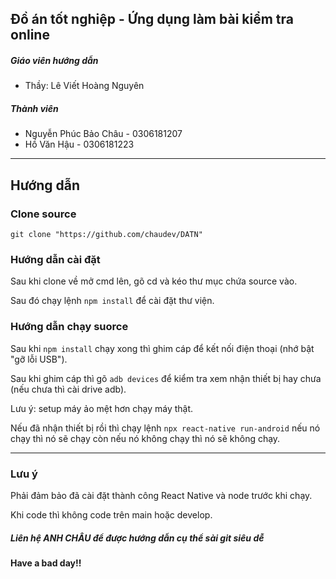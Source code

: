 ## Đồ án tốt nghiệp - Ứng dụng làm bài kiểm tra online

##### Giáo viên hướng dẫn

- Thầy: Lê Viết Hoàng Nguyên

##### Thành viên

- Nguyễn Phúc Bảo Châu - 0306181207
- Hồ Văn Hậu - 0306181223

---

## Hướng dẫn

### Clone source

`git clone "https://github.com/chaudev/DATN"`

### Hướng dẫn cài đặt

Sau khi clone về mở cmd lên, gõ cd và kéo thư mục chứa source vào.

Sau đó chạy lệnh `npm install` để cài đặt thư viện.

### Hướng dẫn chạy suorce

Sau khi `npm install` chạy xong thì ghim cáp để kết nối điện thoại (nhớ bật "gỡ lỗi USB").

Sau khi ghim cáp thì gõ `adb devices` để kiểm tra xem nhận thiết bị hay chưa (nếu chưa thì cài drive adb).

Lưu ý: setup máy ảo mệt hơn chạy máy thật.

Nếu đã nhận thiết bị rồi thì chạy lệnh `npx react-native run-android` nếu nó chạy thì nó sẽ chạy còn nếu nó không chạy thì nó sẽ không chạy.

---

### Lưu ý

Phải đảm bảo đã cài đặt thành công React Native và node trước khi chạy.

Khi code thì không code trên main hoặc develop.

##### Liên hệ ANH CHÂU để được hướng dẫn cụ thể sài git siêu dễ

#### Have a bad day!!
